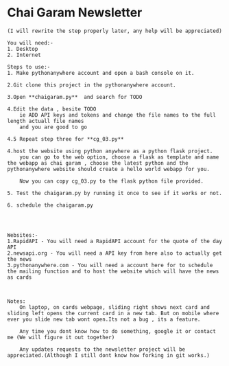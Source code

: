 # Chai Garam Newsletter
    
    (I will rewrite the step properly later, any help will be appreciated)

    You will need:-
    1. Desktop
    2. Internet

    Steps to use:-
    1. Make pythonanywhere account and open a bash console on it.

    2.Git clone this project in the pythonanywhere account.

    3.Open **chaigaram.py**  and search for TODO

    4.Edit the data , besite TODO
        ie ADD API keys and tokens and change the file names to the full length actuall file names
        and you are good to go

    4.5 Repeat step three for **cg_03.py**
    
    4.host the website using python anywhere as a python flask project.
        you can go to the web option, choose a flask as template and name the webapp as chai garam , choose the latest python and the pythonanywhere website should create a hello world webapp for you.

        Now you can copy cg_03.py to the flask python file provided.

    5. Test the chaigaram.py by running it once to see if it works or not.

    6. schedule the chaigaram.py

    


    Websites:-
    1.RapidAPI - You will need a RapidAPI account for the quote of the day API
    2.newsapi.org - You will need a API key from here also to actually get the news
    3.pythonanywhere.com - You will need a account here for to schedule the mailing function and to host the website which will have the news as cards



    Notes:
        On laptop, on cards webpage, sliding right shows next card and sliding left opens the current card in a new tab. But on mobile where ever you slide new tab wont open.Its not a bug , its a feature.

        Any time you dont know how to do something, google it or contact me (We will figure it out together)

        Any updates requests to the newsletter project will be appreciated.(Although I still dont know how forking in git works.)



